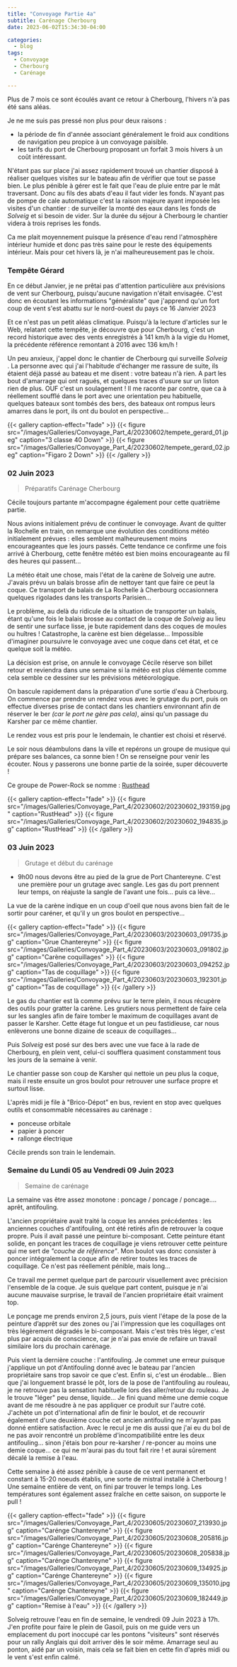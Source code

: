```yaml
---
title: "Convoyage Partie 4a"
subtitle: Carénage Cherbourg
date: 2023-06-02T15:34:30-04:00

categories:
  - blog
tags:
  - Convoyage
  - Cherbourg
  - Carénage

---
```


Plus de 7 mois ce sont écoulés avant ce retour à Cherbourg, l'hivers n'à pas été sans aléas.

Je ne me suis pas pressé non plus pour deux raisons : 
* la période de fin d'année associant généralement le froid aux conditions de navigation peu propice à un convoyage paisible.
* les tarifs du port de Cherbourg proposant un forfait 3 mois hivers à un coût intéressant.

N'étant pas sur place j'ai assez rapidement trouvé un chantier disposé à réaliser quelques visites sur le bateau afin de vérifier que tout se passe bien. Le plus pénible à gérer est le fait que l'eau de pluie entre par le mât traversant. Donc au fils des abats d'eau il faut vider les fonds. N'ayant pas de pompe de cale automatique c'est la raison majeure ayant imposée les visites d'un chantier : de surveiller la monté des eaux dans les fonds de _Solveig_ et si besoin de vider. Sur la durée du séjour à Cherbourg le chantier videra à trois reprises les fonds.

Ca me plait moyennement puisque la présence d'eau rend l'atmosphère intérieur humide et donc pas très saine pour le reste des équipements intérieur. Mais pour cet hivers là, je n'ai malheureusement pas le choix.

### Tempête Gérard

En ce début Janvier, je ne prêtai pas d'attention particulière aux prévisions de vent sur Cherbourg, puisqu'aucune navigation n'était envisagée. C'est donc en écoutant les informations "généraliste" que j'apprend qu'un fort coup de vent s'est abattu sur le nord-ouest du pays ce 16 Janvier 2023

Et ce n'est pas un petit aléas climatique. Puisqu'à la lecture d'articles sur le Web, relatant cette tempête, je découvre que pour Cherbourg, c'est un record historique avec des vents enregistrés à 141 km/h à la vigie du Homet, la précédente référence remontant à 2016 avec 136 km/h !

Un peu anxieux, j'appel donc le chantier de Cherbourg qui surveille _Solveig_ . La personne avec qui j'ai l'habitude d'échanger me rassure de suite, ils étaient déjà passé au bateau et me disent : votre bateau n'à rien. A part les bout d'amarrage qui ont ragués, et quelques traces d'usure sur un liston rien de plus. OUF c'est un soulagement ! Il me raconte par contre, que ca à réellement soufflé dans le port avec une orientation peu habituelle, quelques bateaux sont tombés des bers, des bateaux ont rompus leurs amarres dans le port, ils ont du boulot en perspective...

{{< gallery caption-effect="fade" >}}
  {{< figure src="/images/Galleries/Convoyage_Part_4/20230602/tempete_gerard_01.jpeg" caption="3 classe 40 Down" >}}
  {{< figure src="/images/Galleries/Convoyage_Part_4/20230602/tempete_gerard_02.jpeg" caption="Figaro 2 Down" >}}
{{< /gallery >}}


### 02 Juin 2023
> Préparatifs Carénage Cherbourg

Cécile toujours partante m'accompagne également pour cette quatrième partie.

Nous avions initialement prévu de continuer le convoyage. Avant de quitter la Rochelle en train, on remarque une évolution des conditions météo initialement prévues : elles semblent malheureusement moins encourageantes que les jours passés. Cette tendance ce confirme une fois arrivé à Cherbourg, cette fenêtre météo est bien moins encourageante au fil des heures qui passent...

La météo était une chose, mais l'état de la carène de Solveig une autre. J'avais prévu un balais brosse afin de nettoyer tant que faire ce peut la coque. Ce transport de balais de La Rochelle à Cherbourg occasionnera quelques rigolades dans les transports Parisien...

Le problème, au delà du ridicule de la situation de transporter un balais, étant qu'une fois le balais brosse au contact de la coque de _Solveig_ au lieu de sentir une surface lisse, je bute rapidement dans des coques de moules ou huîtres ! Catastrophe, la carène est bien dégelasse... Impossible d'imaginer poursuivre le convoyage avec une coque dans cet état, et ce quelque soit la météo.

La décision est prise, on annule le convoyage Cécile réserve son billet retour et reviendra dans une semaine si la météo est plus clémente comme cela semble ce dessiner sur les prévisions météorologique.

On bascule rapidement dans la préparation d'une sortie d'eau à Cherbourg. On commence par prendre un rendez vous avec le grutage du port, puis on effectue diverses prise de contact dans les chantiers environnant afin de réserver le ber _(car le port ne gère pas cela)_, ainsi qu'un passage du Karsher par ce même chantier.

Le rendez vous est pris pour le lendemain, le chantier est choisi et réservé.

Le soir nous déambulons dans la ville et repérons un groupe de musique qui prépare ses balances, ca sonne bien ! On se renseigne pour venir les écouter. Nous y passerons une bonne partie de la soirée, super découverte !

Ce groupe de Power-Rock se nomme : [Rusthead](https://rusthead.fr/)

{{< gallery caption-effect="fade" >}}
  {{< figure src="/images/Galleries/Convoyage_Part_4/20230602/20230602_193159.jpg" caption="RustHead" >}}
  {{< figure src="/images/Galleries/Convoyage_Part_4/20230602/20230602_194835.jpg" caption="RustHead" >}}
{{< /gallery >}}

### 03 Juin 2023
> Grutage et début du carénage

* 9h00 nous devons être au pied de la grue de Port Chantereyne. C'est une première pour un grutage avec sangle. Les gas du port prennent leur temps, on réajuste la sangle de l'avant une fois... puis ca lève...

La vue de la carène indique en un coup d'oeil que nous avons bien fait de le sortir pour caréner, et qu'il y un gros boulot en perspective...

{{< gallery caption-effect="fade" >}}
  {{< figure src="/images/Galleries/Convoyage_Part_4/20230603/20230603_091735.jpg" caption="Grue Chantereyne" >}}
  {{< figure src="/images/Galleries/Convoyage_Part_4/20230603/20230603_091802.jpg" caption="Carène coquillages" >}}
  {{< figure src="/images/Galleries/Convoyage_Part_4/20230603/20230603_094252.jpg" caption="Tas de coquillage" >}}
  {{< figure src="/images/Galleries/Convoyage_Part_4/20230603/20230603_192301.jpg" caption="Tas de coquillage" >}}
{{< /gallery >}}

Le gas du chantier est là comme prévu sur le terre plein, il nous récupère des outils pour gratter la carène. Les grutiers nous permettent de faire cela sur les sangles afin de faire tomber le maximum de coquillages avant de passer le Karsher. Cette étage fut longue et un peu fastidieuse, car nous enlèverons une bonne dizaine de sceaux de coquillages...

Puis _Solveig_ est posé sur des bers avec une vue face à la rade de Cherbourg, en plein vent, celui-ci soufflera quasiment constamment tous les jours de la semaine à venir.

Le chantier passe son coup de Karsher qui nettoie un peu plus la coque, mais il reste ensuite un gros boulot pour retrouver une surface propre et surtout lisse.

L'après midi je file à "Brico-Dépot" en bus, revient en stop avec quelques outils et consommable nécessaires au carénage :
* ponceuse orbitale
* papier à poncer
* rallonge électrique

Cécile prends son train le lendemain.

### Semaine du Lundi 05 au Vendredi 09 Juin 2023
> Semaine de carénage

La semaine vas être assez monotone : poncage / poncage / poncage.... aprêt, antifouling.

L'ancien propriétaire avait traité la coque les années précédentes : les anciennes couches d'antifouling, ont été retirés afin de retrouver la coque propre. Puis il avait passé une peinture bi-composant. Cette peinture étant solide, en ponçant les traces de coquillage je viens retrouver cette peinture qui me sert de _"couche de référence"_. Mon boulot vas donc consister à poncer intégralement la coque afin de retirer toutes les traces de coquillage. Ce n'est pas réellement pénible, mais long... 

Ce travail me permet quelque part de parcourir visuellement avec précision l'ensemble de la coque. Je suis quelque part content, puisque je n'ai aucune mauvaise surprise, le travail de l'ancien propriétaire était vraiment top.

Le ponçage me prends environ 2,5 jours, puis vient l'étape de la pose de la peinture d’apprêt sur des zones ou j'ai l'impression que les coquillages ont très légèrement dégradés le bi-composant. Mais c'est très très léger, c'est plus par acquis de conscience, car je n'ai pas envie de refaire un travail similaire lors du prochain carénage.

Puis vient la dernière couche : l'antifouling. Je commet une erreur puisque j'applique un pot d'Antifouling donné avec le bateau par l'ancien propriétaire sans trop savoir ce que c'est. Enfin si, c'est un érodable... Bien que j'ai longuement brassé le pôt, lors de la pose de l'antifouling au rouleau, je ne retrouve pas la sensation habituelle lors des aller/retour du rouleau. Je le trouve "léger" peu dense, liquide... Je fini quand même une demie coque avant de me résoudre à ne pas appliquer ce produit sur l'autre coté. J'achète un pot d'international afin de finir le boulot, et de recouvrir également d'une deuxième couche cet ancien antifouling ne m'ayant pas donné entière satisfaction. Avec le recul je me dis aussi que j'ai eu du bol de ne pas avoir rencontré un problème d'incompatibilité entre les deux antifouling... sinon j'étais bon pour re-karsher / re-poncer au moins une demie coque... ce qui ne m'aurai pas du tout fait rire ! et aurai sûrement décalé la remise à l'eau.

Cette semaine à été assez pénible à cause de ce vent permanent et constant à 15-20 noeuds établis, une sorte de mistral installé à Cherbourg ! Une semaine entière de vent, on fini par trouver le temps long. Les températures sont également assez fraîche en cette saison, on supporte le pull !


{{< gallery caption-effect="fade" >}}
  {{< figure src="/images/Galleries/Convoyage_Part_4/20230605/20230607_213930.jpg" caption="Carénge Chantereyne" >}}
  {{< figure src="/images/Galleries/Convoyage_Part_4/20230605/20230608_205816.jpg" caption="Carénge Chantereyne" >}}
  {{< figure src="/images/Galleries/Convoyage_Part_4/20230605/20230608_205838.jpg" caption="Carénge Chantereyne" >}}
  {{< figure src="/images/Galleries/Convoyage_Part_4/20230605/20230609_134925.jpg" caption="Carénge Chantereyne" >}}
  {{< figure src="/images/Galleries/Convoyage_Part_4/20230605/20230609_135010.jpg" caption="Carénge Chantereyne" >}}
  {{< figure src="/images/Galleries/Convoyage_Part_4/20230605/20230609_182449.jpg" caption="Remise à l'eau" >}}
{{< /gallery >}}

Solveig retrouve l'eau en fin de semaine, le vendredi 09 Juin 2023 à 17h. J'en profite pour faire le plein de Gasoil, puis on me guide vers un emplacement du port inoccupé car les pontons "visiteurs" sont réservés pour un rally Anglais qui doit arriver dès le soir même. Amarrage seul au ponton, aidé par un voisin, mais cela se fait bien en cette fin d'après midi ou le vent s'est enfin calmé.

